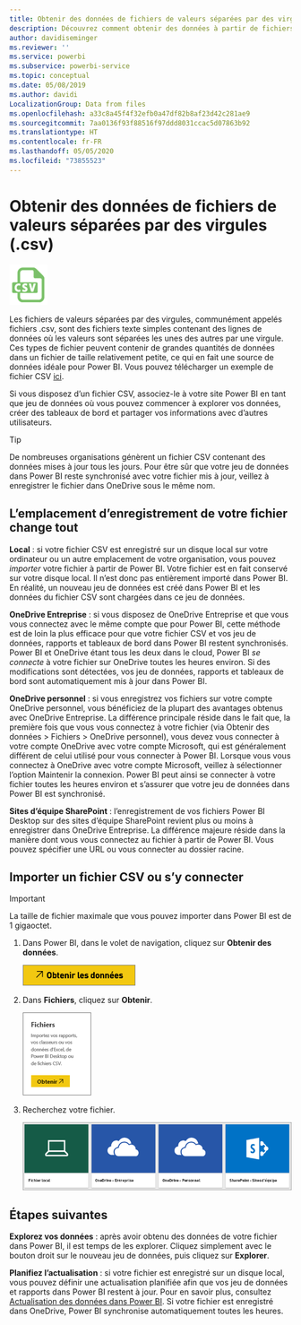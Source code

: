```yaml
---
title: Obtenir des données de fichiers de valeurs séparées par des virgules (.csv)
description: Découvrez comment obtenir des données à partir de fichiers CSV dans Power BI
author: davidiseminger
ms.reviewer: ''
ms.service: powerbi
ms.subservice: powerbi-service
ms.topic: conceptual
ms.date: 05/08/2019
ms.author: davidi
LocalizationGroup: Data from files
ms.openlocfilehash: a33c8a45f4f32efb0a47df82b8af23d42c281ae9
ms.sourcegitcommit: 7aa0136f93f88516f97ddd8031ccac5d07863b92
ms.translationtype: HT
ms.contentlocale: fr-FR
ms.lasthandoff: 05/05/2020
ms.locfileid: "73855523"
---
```

# <a name="get-data-from-comma-separated-value-csv-files"></a>Obtenir des données de fichiers de valeurs séparées par des virgules (.csv)
![](media/service-comma-separated-value-files/csv_icon.png)

Les fichiers de valeurs séparées par des virgules, communément appelés fichiers .csv, sont des fichiers texte simples contenant des lignes de données où les valeurs sont séparées les unes des autres par une virgule. Ces types de fichier peuvent contenir de grandes quantités de données dans un fichier de taille relativement petite, ce qui en fait une source de données idéale pour Power BI. Vous pouvez télécharger un exemple de fichier CSV [ici](https://go.microsoft.com/fwlink/?LinkID=619356).

Si vous disposez d’un fichier CSV, associez-le à votre site Power BI en tant que jeu de données où vous pouvez commencer à explorer vos données, créer des tableaux de bord et partager vos informations avec d’autres utilisateurs.

>[!TIP]
>De nombreuses organisations génèrent un fichier CSV contenant des données mises à jour tous les jours. Pour être sûr que votre jeu de données dans Power BI reste synchronisé avec votre fichier mis à jour, veillez à enregistrer le fichier dans OneDrive sous le même nom.

## <a name="where-your-file-is-saved-makes-a-difference"></a>L’emplacement d’enregistrement de votre fichier change tout
**Local** : si votre fichier CSV est enregistré sur un disque local sur votre ordinateur ou un autre emplacement de votre organisation, vous pouvez *importer* votre fichier à partir de Power BI. Votre fichier est en fait conservé sur votre disque local. Il n’est donc pas entièrement importé dans Power BI. En réalité, un nouveau jeu de données est créé dans Power BI et les données du fichier CSV sont chargées dans ce jeu de données.

**OneDrive Entreprise** : si vous disposez de OneDrive Entreprise et que vous vous connectez avec le même compte que pour Power BI, cette méthode est de loin la plus efficace pour que votre fichier CSV et vos jeu de données, rapports et tableaux de bord dans Power BI restent synchronisés. Power BI et OneDrive étant tous les deux dans le cloud, Power BI *se connecte* à votre fichier sur OneDrive toutes les heures environ. Si des modifications sont détectées, vos jeu de données, rapports et tableaux de bord sont automatiquement mis à jour dans Power BI.

**OneDrive personnel** : si vous enregistrez vos fichiers sur votre compte OneDrive personnel, vous bénéficiez de la plupart des avantages obtenus avec OneDrive Entreprise. La différence principale réside dans le fait que, la première fois que vous vous connectez à votre fichier (via Obtenir des données > Fichiers > OneDrive personnel), vous devez vous connecter à votre compte OneDrive avec votre compte Microsoft, qui est généralement différent de celui utilisé pour vous connecter à Power BI. Lorsque vous vous connectez à OneDrive avec votre compte Microsoft, veillez à sélectionner l’option Maintenir la connexion. Power BI peut ainsi se connecter à votre fichier toutes les heures environ et s’assurer que votre jeu de données dans Power BI est synchronisé.

**Sites d’équipe SharePoint** : l’enregistrement de vos fichiers Power BI Desktop sur des sites d’équipe SharePoint revient plus ou moins à enregistrer dans OneDrive Entreprise. La différence majeure réside dans la manière dont vous vous connectez au fichier à partir de Power BI. Vous pouvez spécifier une URL ou vous connecter au dossier racine.

## <a name="import-or-connect-to-a-csv-file"></a>Importer un fichier CSV ou s’y connecter
>[!IMPORTANT]
>La taille de fichier maximale que vous pouvez importer dans Power BI est de 1 gigaoctet.

1. Dans Power BI, dans le volet de navigation, cliquez sur **Obtenir des données**.
   
   ![](media/service-comma-separated-value-files/csv_get_data_button.png)
2. Dans **Fichiers**, cliquez sur **Obtenir**.
   
   ![](media/service-comma-separated-value-files/csv_files_get.png)
3. Recherchez votre fichier.
   
   ![](media/service-comma-separated-value-files/csv_find_your_file.png)

## <a name="next-steps"></a>Étapes suivantes
**Explorez vos données** : après avoir obtenu des données de votre fichier dans Power BI, il est temps de les explorer. Cliquez simplement avec le bouton droit sur le nouveau jeu de données, puis cliquez sur **Explorer**.

**Planifiez l’actualisation** : si votre fichier est enregistré sur un disque local, vous pouvez définir une actualisation planifiée afin que vos jeu de données et rapports dans Power BI restent à jour. Pour en savoir plus, consultez [Actualisation des données dans Power BI](refresh-data.md). Si votre fichier est enregistré dans OneDrive, Power BI synchronise automatiquement toutes les heures.

